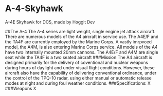 # A-4-Skyhawk
A-4E Skyhawk for DCS, made by Hoggit Dev

##The A-4
The A-4 series are light weight, single engine jet attack aircraft. There are numerous models of the A4 aircraft in service use. The A4E/F and the TA4F are currently employed by the Marine Corps. A vastly imrpvoed model, the A4M, is also entering Marine Corps service. All models of the A4 have two internally mounted 20mm cannons. The A4E/F and A4M are single seat while the TA4F is a two seated aircraft
###Mission
The A4 aircraft is designed primarily for the delivery of coventional and nuclear weapons during hours of daylight and under visual flight conditions. However, these aircraft also have the capability of delivering conventional ordinance, under the control of the TPQ-10 radar, using either manual or automatic release modes at night and during foul weather conditions.
###Specifications:
X
###Weapons
X
